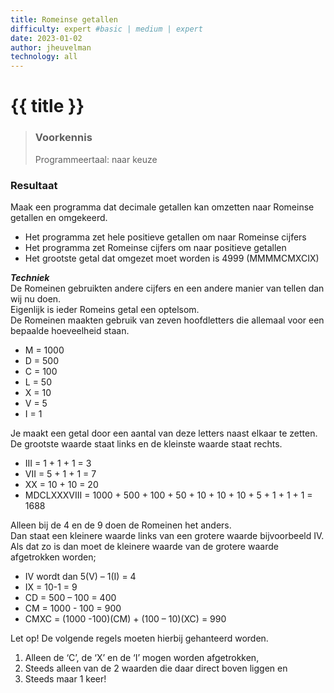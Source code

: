 ```yaml
---
title: Romeinse getallen
difficulty: expert #basic | medium | expert
date: 2023-01-02
author: jheuvelman
technology: all
---
```




# {{ title }}

> ### Voorkennis
> Programmeertaal: naar keuze

### Resultaat
Maak een programma dat decimale getallen kan omzetten naar Romeinse getallen en omgekeerd.

- Het programma zet hele positieve getallen om naar Romeinse cijfers
- Het programma zet Romeinse cijfers om naar positieve getallen
- Het grootste getal dat omgezet moet worden is 4999 (MMMMCMXCIX)

***Techniek***  
De Romeinen gebruikten andere cijfers en een andere manier van tellen dan wij nu doen.  
Eigenlijk is ieder Romeins getal een optelsom.  
De Romeinen maakten gebruik van zeven hoofdletters die allemaal voor een
bepaalde hoeveelheid staan.

- M = 1000
- D = 500
- C = 100
- L = 50
- X = 10
- V = 5
- I = 1

Je maakt een getal door een aantal van deze letters naast elkaar te zetten.  
De grootste waarde staat links en de kleinste waarde staat rechts.

- III = 1 + 1 + 1 = 3
- VII = 5 + 1 + 1 = 7
- XX = 10 + 10 = 20
- MDCLXXXVIII = 1000 + 500 + 100 + 50 + 10 + 10 + 10 + 5 + 1 + 1 + 1 = 1688

Alleen bij de 4 en de 9 doen de Romeinen het anders.  
Dan staat een kleinere waarde links van een grotere waarde bijvoorbeeld IV.  
Als dat zo is dan moet de kleinere waarde van de grotere waarde afgetrokken worden;

- IV wordt dan 5(V) – 1(I) = 4
- IX = 10-1 = 9
- CD = 500 – 100 = 400
- CM = 1000 - 100 = 900
- CMXC = (1000 -100)(CM) + (100 – 10)(XC) = 990

Let op! De volgende regels moeten hierbij gehanteerd worden.

1.  Alleen de ‘C’, de ‘X’ en de ‘I’ mogen worden afgetrokken,
2.  Steeds alleen van de 2 waarden die daar direct boven liggen en
3.  Steeds maar 1 keer!
